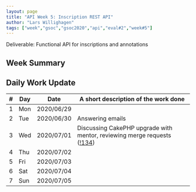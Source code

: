 ```yaml
---
layout: page
title: "API Week 5: Inscription REST API"
author: "Lars Willighagen"
tags: ["week","gsoc","gsoc2020","api","eval#2","week#5"]
---
```


Deliverable: Functional API for inscriptions and annotations

## Week Summary



## Daily Work Update

| # | Day | Date       | A short description of the work done |
|---|-----|------------|--------------------------------------|
| 1 | Mon | 2020/06/29 |  |
| 2 | Tue | 2020/06/30 | Answering emails |
| 3 | Wed | 2020/07/01 | Discussing CakePHP upgrade with mentor, reviewing merge requests ([!134](https://gitlab.com/cdli/framework/-/merge_requests/134)) |
| 4 | Thu | 2020/07/02 |  |
| 5 | Fri | 2020/07/03 |  |
| 6 | Sat | 2020/07/04 |  |
| 7 | Sun | 2020/07/05 |  |
